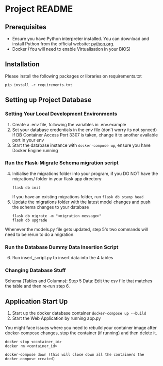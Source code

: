 # Project README

## Prerequisites

- Ensure you have Python interpreter installed. You can download and install Python from the official website: [python.org](https://www.python.org/downloads/).
- Docker (You will need to enable Virtualisation in your BIOS)

## Installation

Please install the following packages or libraries on requirements.txt
```
pip install -r requirements.txt
```

## Setting up Project Database
### Setting Your Local Development Environments
1. Create a .env file, following the variables in .env.example
2. Set your database credentials in the env file (don't worry its not synced)
If DB Container Access Port 3307 is taken, change it to another available port in your env 
3. Start the database instance with ```docker-compose up```, ensure you have Docker Engine running

### Run the Flask-Migrate Schema migration script
4. Initialise the migrations folder into your program, if you DO NOT have the migrations/ folder in your flask app directory
    ``` 
    flask db init 
    ```
    If you have an existing migrations folder, run ``` flask db stamp head ```
5. Update the migrations folder with the latest model changes and push the schema changes to your database
    ``` 
    flask db migrate -m "<migration message>"
    flask db upgrade 
    ```
Whenever the models.py file gets updated, step 5's two commands will need to be rerun to do a migration.

### Run the Database Dummy Data Insertion Script
6. Run insert_script.py to insert data into the 4 tables

### Changing Database Stuff 
Schema (Tables and Columns): Step 5
Data: Edit the csv file that matches the table and then re-run step 6.

## Application Start Up
1. Start up the docker database container
    ```docker-compose up --build```
2. Start the Web Application by running app.py

You might face issues where you need to rebuild your container image after docker-compose changes, 
stop the container (if running) and then delete it.
```
docker stop <container_id>
docker rm <container_id>

docker-compose down (this will close down all the containers the docker-compose created)
```
